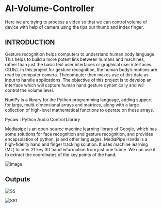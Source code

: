 # AI-Volume-Controller
Here we are trying to process a video so that we can control volume of device with help of camera using the tips our thumb and index finger.

## INTRODUCTION
Gesture recognition helps computers to understand human body language. This helps to build a more potent link between humans and machines, rather than just the basic text user interfaces or graphical user interfaces (GUIs). In this project for gesture recognition, the human body’s motions are read by computer camera. Thecomputer then makes use of this data as input to handle applications. The objective of this project is to develop an interface which will capture human hand gesture dynamically and will control the volume level.

NumPy is a library for the Python programming language, adding support for large, multi-dimensional arrays and matrices, along with a large collection of high-level mathematical functions to operate on these arrays.

Pycaw : Python Audio Control Library

Mediapipe is an open-source machine learning library of Google, which has some solutions for face recognition and gesture recognition, and provides encapsulation of python, js and other languages. MediaPipe Hands is a high-fidelity hand and finger tracking solution. It uses machine learning (ML) to infer 21 key 3D hand information from just one frame. We can use it to extract the coordinates of the key points of the hand.

![image](https://user-images.githubusercontent.com/98228696/172916142-c2709a1f-d3bd-457c-8652-ef90e8981ef2.png)

## Outputs

![SS](https://user-images.githubusercontent.com/98228696/172916229-e229e749-8810-4c19-aff7-ed80e23246c2.png)


![SS1](https://user-images.githubusercontent.com/98228696/172916291-d3b2e8fe-b1e3-4e4f-acb9-99d569f6da15.png)
